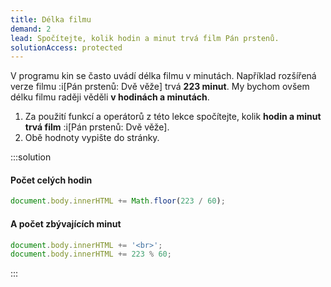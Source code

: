 ```yaml
---
title: Délka filmu
demand: 2
lead: Spočítejte, kolik hodin a minut trvá film Pán prstenů.
solutionAccess: protected
---
```


V programu kin se často uvádí délka filmu v minutách. Například rozšířená verze filmu :i[Pán prstenů: Dvě věže] trvá **223 minut**. My bychom ovšem délku filmu raději věděli **v hodinách a minutách**.

1. Za použití funkcí a operátorů z této lekce spočítejte, kolik **hodin a minut trvá film** :i[Pán prstenů: Dvě věže].
1. Obě hodnoty vypište do stránky.

:::solution

#### Počet celých hodin

```js
document.body.innerHTML += Math.floor(223 / 60);
```

#### A počet zbývajících minut

```js
document.body.innerHTML += '<br>';
document.body.innerHTML += 223 % 60;
```

:::
